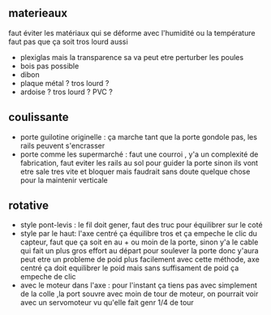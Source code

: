 
## materieaux
faut éviter les matériaux qui se déforme avec l'humidité  ou la température
faut pas que ça soit tros lourd aussi
 - plexiglas mais la transparence sa va peut etre perturber les poules
 - bois pas possible
 - dibon
 - plaque métal ? tros lourd ?
 - ardoise ? tros lourd ?
PVC ?

## coulissante 
- porte guilotine originelle :  ça marche tant que la porte gondole pas, les rails peuvent s'encrasser 
- porte comme les supermarché : faut une courroi , y'a un complexité de fabrication, faut eviter les rails au sol pour guider la porte sinon ils vont etre sale tres vite et bloquer mais faudrait sans doute quelque chose pour la maintenir verticale


## rotative
- style pont-levis : le fil doit gener, faut des truc pour équilibrer sur le coté
- style par le haut: l'axe centré ça équilibre tros et ça empeche le clic du capteur, faut que ça soit en au + ou moin de la porte, sinon y'a le cable qui fait un plus gros effort au départ pour soulever la porte donc y'aura peut etre un probleme de poid plus facilement avec cette méthode, axe centré ça doit equilibrer le poid mais sans suffisament de poid ça empeche de clic
- avec le moteur dans l'axe : pour l'instant ça tiens pas avec simplement de la colle ,la port souvre avec moin de tour de moteur, on pourrait voir avec un servomoteur vu qu'elle fait genr 1/4 de tour
